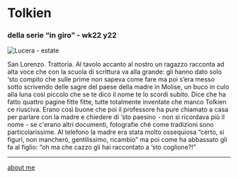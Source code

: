 # Tolkien 
### della serie “in giro” - wk22 y22  

![](https://live.staticflickr.com/65535/52093006100_e301c1d17a_z.jpg "Lucera - estate")   

San Lorenzo. Trattoria. Al tavolo accanto al nostro un ragazzo racconta ad alta voce che con la scuola di scrittura va alla grande: gli hanno dato solo ‘sto compito che sulle prime non sapeva come fare ma poi s’era messo sotto scrivendo delle sagre del paese della madre in Molise, un buco in culo alla luna così piccolo che se te dico il nome te lo scordi subito. Dice che ha fatto quattro pagine fitte fitte, tutte totalmente inventate che manco Tolkien ce riusciva. Erano così buone che poi il professore ha pure chiamato a casa per parlare con la madre e chiedere di ‘sto paesino - non si ricordava più il nome - se c'erano altri documenti, fotografie ché come tradizioni sono particolarissime. Al telefono la madre era stata molto ossequiosa “certo, si figuri, non mancherò, gentilissimo, ricambio” ma poi come ha abbassato gli fa al figlio: “oh ma che cazzo gli hai raccontato a ‘sto coglione?!”

---  
[about me](https://about.me/cacioman)  
